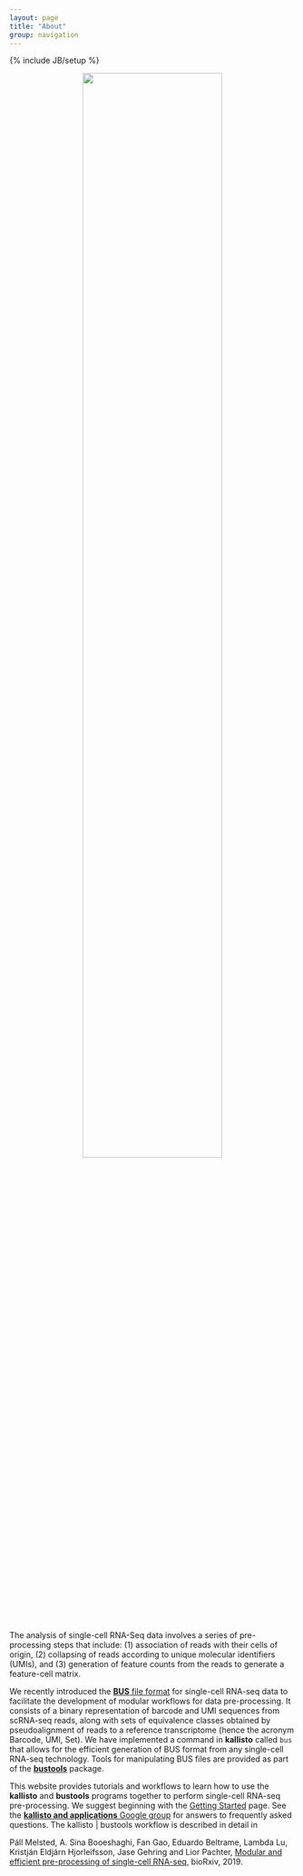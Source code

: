```yaml
---
layout: page
title: "About"
group: navigation
---
```


{% include JB/setup %}

<p align="center">
<img src="https://user-images.githubusercontent.com/10369156/58990086-06c81500-879a-11e9-886b-7e4a690c5862.png" width="70%" />
</p>


The analysis of single-cell RNA-Seq data involves a series of pre-processing steps that include: (1) association of reads with their cells of origin, (2) collapsing of reads according to unique molecular identifiers (UMIs), and (3) generation of feature counts from the reads to generate a feature-cell matrix.

We recently introduced the [__BUS__ file format](https://academic.oup.com/bioinformatics/advance-article/doi/10.1093/bioinformatics/btz279/5487510) for single-cell RNA-seq data to facilitate the development of modular workflows for data pre-processing. It consists of a binary representation of barcode and UMI sequences from scRNA-seq reads, along with sets of equivalence classes obtained by pseudoalignment of reads to a reference transcriptome (hence the acronym Barcode, UMI, Set). We have implemented a command in __kallisto__ called `bus` that allows for the efficient generation of BUS format from any single-cell RNA-seq technology. Tools for manipulating BUS files are provided as part of the [__bustools__](https://bustools.github.io/) package.

This website provides tutorials and workflows to learn how to use the __kallisto__ and __bustools__ programs together to perform single-cell RNA-seq pre-processing. We suggest beginning with the [Getting Started](kb_getting_started.html) page. See the [__kallisto and applications__ Google group](https://groups.google.com/forum/#!forum/kallisto-and-applications) for answers to frequently asked questions. The kallisto &#124; bustools workflow is described in detail in

Páll Melsted, A. Sina Booeshaghi, Fan Gao, Eduardo Beltrame, Lambda Lu, Kristján Eldjárn Hjorleifsson, Jase Gehring and Lior Pachter, [Modular and efficient pre-processing of single-cell RNA-seq](https://www.biorxiv.org/content/10.1101/673285v2), bioRxiv, 2019.
